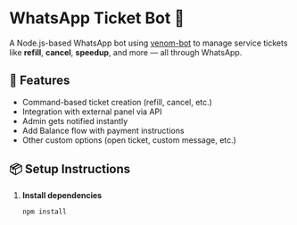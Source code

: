 # WhatsApp Ticket Bot 🤖

A Node.js-based WhatsApp bot using [venom-bot](https://github.com/orkestral/venom) to manage service tickets like **refill**, **cancel**, **speedup**, and more — all through WhatsApp.

## 🚀 Features

- Command-based ticket creation (refill, cancel, etc.)
- Integration with external panel via API
- Admin gets notified instantly
- Add Balance flow with payment instructions
- Other custom options (open ticket, custom message, etc.)

## 📦 Setup Instructions

1. **Install dependencies**
   ```bash
   npm install
